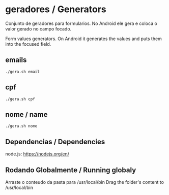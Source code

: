 # geradores / Generators
Conjunto de geradores para formularios.
No Android ele gera e coloca o valor gerado no campo focado.

Form values generators.
On Android it generates the values and puts them into the focused field.

## emails
`./gera.sh email`

## cpf
`./gera.sh cpf`

## nome / name
`./gera.sh nome`

## Dependencias / Dependencies
node.js: https://nodejs.org/en/

## Rodando Globalmente / Running globaly
Arraste o conteudo da pasta para /usr/local/bin
Drag the folder's content to /usr/local/bin
